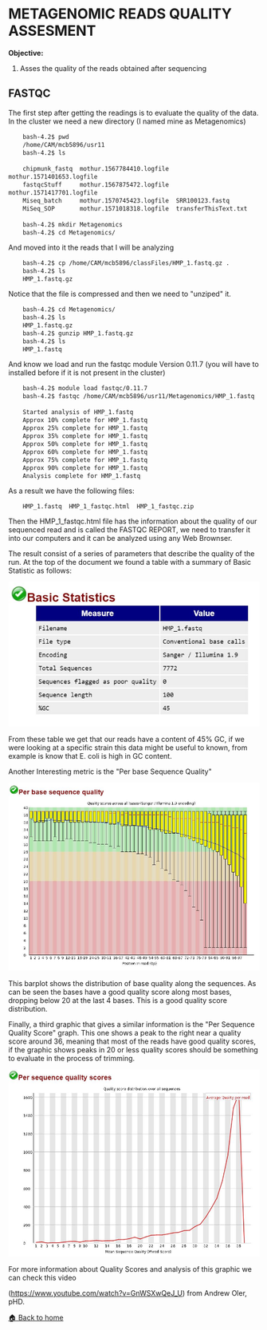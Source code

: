 # METAGENOMIC READS QUALITY ASSESMENT

**Objective:**

1. Asses the quality of the reads obtained after sequencing 

## FASTQC

The first step after getting the readings is to evaluate the quality of the data. 
In the cluster we need a new directory (I named mine as Metagenomics)


        bash-4.2$ pwd
        /home/CAM/mcb5896/usr11
        bash-4.2$ ls
        
        chipmunk_fastq  mothur.1567784410.logfile  mothur.1571401653.logfile
        fastqcStuff     mothur.1567875472.logfile  mothur.1571417701.logfile
        Miseq_batch     mothur.1570745423.logfile  SRR100123.fastq
        MiSeq_SOP       mothur.1571018318.logfile  transferThisText.txt
        
        bash-4.2$ mkdir Metagenomics
        bash-4.2$ cd Metagenomics/

  And moved into it the reads that I will be analyzing
  
       
        bash-4.2$ cp /home/CAM/mcb5896/classFiles/HMP_1.fastq.gz .
        bash-4.2$ ls
        HMP_1.fastq.gz
        
Notice that the file is compressed and then we need to "unziped" it.


        bash-4.2$ cd Metagenomics/
        bash-4.2$ ls
        HMP_1.fastq.gz
        bash-4.2$ gunzip HMP_1.fastq.gz
        bash-4.2$ ls
        HMP_1.fastq

And know we load and run the fastqc module Version 0.11.7 (you will have to installed before if it is not present in the cluster)

        bash-4.2$ module load fastqc/0.11.7
        bash-4.2$ fastqc /home/CAM/mcb5896/usr11/Metagenomics/HMP_1.fastq
      
        Started analysis of HMP_1.fastq
        Approx 10% complete for HMP_1.fastq
        Approx 25% complete for HMP_1.fastq
        Approx 35% complete for HMP_1.fastq
        Approx 50% complete for HMP_1.fastq
        Approx 60% complete for HMP_1.fastq
        Approx 75% complete for HMP_1.fastq
        Approx 90% complete for HMP_1.fastq
        Analysis complete for HMP_1.fastq

As a result we have the following files:

        HMP_1.fastq  HMP_1_fastqc.html  HMP_1_fastqc.zip

Then the HMP_1_fastqc.html file has the information about the quality of our sequenced read and is called the FASTQC REPORT, we need to transfer it into our computers and it can be analyzed using any Web Brownser.

The result consist of a series of parameters that describe the quality of the run.
At the top of the document we found a table with a summary of Basic Statistic as follows:

<p align="center"><img src="/IMAGES/nt2/nt2_1.JPG"></p>

From these table we get that our reads have a content of 45% GC, if we were looking at a specific strain this data might be useful to known, from example is know that E. coli is high in GC content.

Another Interesting metric is the "Per base Sequence Quality"

<p align="center"><img src="/IMAGES/nt2/nt2_2.JPG"></p>

This barplot shows the distribution of base quality along the sequences. As can be seen the bases have a good quality score along most bases, dropping below 20 at the last 4 bases. This is a good quality score distribution.

Finally, a third graphic that gives a similar information is the "Per Sequence Quality Score" graph. This one shows a peak to the right near a quality score around 36, meaning that most of the reads have good quality scores,  if the graphic shows peaks in 20 or less quality scores should be something to evaluate in the process of trimming.

        
<p align="center"><img src="/IMAGES/nt2/nt2_3.JPG"></p>


For more information about Quality Scores and analysis of this graphic  we can check this video

(https://www.youtube.com/watch?v=GnWSXwQeJ_U)  from Andrew Oler, pHD.


[:house: Back to home](https://github.com/mhchavez/SMCA-notebook1/wiki)
